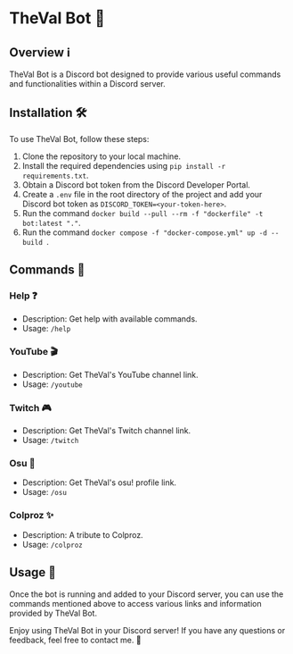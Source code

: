 # TheVal Bot 🤖

## Overview ℹ️

TheVal Bot is a Discord bot designed to provide various useful commands and functionalities within a Discord server.

## Installation 🛠️

To use TheVal Bot, follow these steps:

1. Clone the repository to your local machine.
2. Install the required dependencies using `pip install -r requirements.txt`.
3. Obtain a Discord bot token from the Discord Developer Portal.
4. Create a `.env` file in the root directory of the project and add your Discord bot token as `DISCORD_TOKEN=<your-token-here>`.
5. Run the command `docker build --pull --rm -f "dockerfile" -t bot:latest "."`.
6. Run the command `docker compose -f "docker-compose.yml" up -d --build `.

## Commands 💬

### Help ❓

- Description: Get help with available commands.
- Usage: `/help`

### YouTube 🎬

- Description: Get TheVal's YouTube channel link.
- Usage: `/youtube`

### Twitch 🎮

- Description: Get TheVal's Twitch channel link.
- Usage: `/twitch`

### Osu 🎵

- Description: Get TheVal's osu! profile link.
- Usage: `/osu`

### Colproz ✨

- Description: A tribute to Colproz.
- Usage: `/colproz`

## Usage 🚀

Once the bot is running and added to your Discord server, you can use the commands mentioned above to access various links and information provided by TheVal Bot.

Enjoy using TheVal Bot in your Discord server! If you have any questions or feedback, feel free to contact me. 📧
